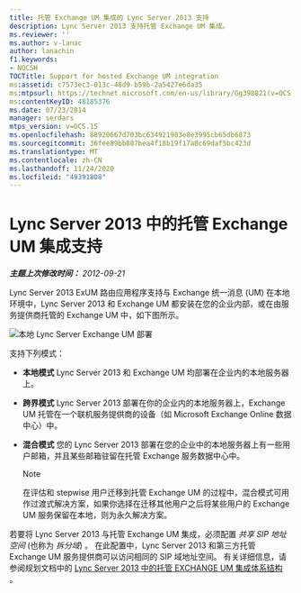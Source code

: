 ```yaml
---
title: 托管 Exchange UM 集成的 Lync Server 2013 支持
description: Lync Server 2013 支持托管 Exchange UM 集成。
ms.reviewer: ''
ms.author: v-lanac
author: lanachin
f1.keywords:
- NOCSH
TOCTitle: Support for hosted Exchange UM integration
ms:assetid: c7573ec3-013c-48d9-b59b-2a5427e6da35
ms:mtpsurl: https://technet.microsoft.com/en-us/library/Gg398821(v=OCS.15)
ms:contentKeyID: 48185376
ms.date: 07/23/2014
manager: serdars
mtps_version: v=OCS.15
ms.openlocfilehash: 88920667d703bc634921903e8e3995cb65db6873
ms.sourcegitcommit: 36fee89bb887bea4f18b19f17a8c69daf5bc423d
ms.translationtype: MT
ms.contentlocale: zh-CN
ms.lasthandoff: 11/24/2020
ms.locfileid: "49391808"
---
```

# <a name="support-for-hosted-exchange-um-integration-in-lync-server-2013"></a>Lync Server 2013 中的托管 Exchange UM 集成支持

<div data-xmlns="http://www.w3.org/1999/xhtml">

<div class="topic" data-xmlns="http://www.w3.org/1999/xhtml" data-msxsl="urn:schemas-microsoft-com:xslt" data-cs="https://msdn.microsoft.com/">

<div data-asp="https://msdn2.microsoft.com/asp">



</div>

<div id="mainSection">

<div id="mainBody">

<span> </span>

_**主题上次修改时间：** 2012-09-21_

Lync Server 2013 ExUM 路由应用程序支持与 Exchange 统一消息 (UM) 在本地环境中，Lync Server 2013 和 Exchange UM 都安装在您的企业内部，或在由服务提供商托管的 Exchange UM 中，如下图所示。

![本地 Lync Server Exchange UM 部署](images/Gg398821.d6498eb9-87ee-40f3-8ecd-852f91546590(OCS.15).jpg "本地 Lync Server Exchange UM 部署")

支持下列模式：

  - **本地模式**   Lync Server 2013 和 Exchange UM 均部署在企业内的本地服务器上。

  - **跨界模式**   Lync Server 2013 部署在你的企业内的本地服务器上，Exchange UM 托管在一个联机服务提供商的设备（如 Microsoft Exchange Online 数据中心）中。

  - **混合模式**   您的 Lync Server 2013 部署在您的企业中的本地服务器上有一些用户邮箱，并且某些邮箱驻留在托管 Exchange 服务数据中心中。
    
    <div>
    

    > [!NOTE]  
    > 在评估和 stepwise 用户迁移到托管 Exchange UM 的过程中，混合模式可用作过渡式解决方案，如果你选择在迁移其他用户之后将某些用户的 Exchange UM 服务保留在本地，则为永久解决方案。

    
    </div>

若要将 Lync Server 2013 与托管 Exchange UM 集成，必须配置 *共享 SIP 地址空间* (也称为 *拆分域*) 。 在此配置中，Lync Server 2013 和第三方托管 Exchange UM 服务提供商可以访问相同的 SIP 域地址空间。 有关详细信息，请参阅规划文档中的 [Lync Server 2013 中的托管 EXCHANGE UM 集成体系结构](lync-server-2013-hosted-exchange-um-integration-architecture.md) 。

</div>

<span> </span>

</div>

</div>

</div>

